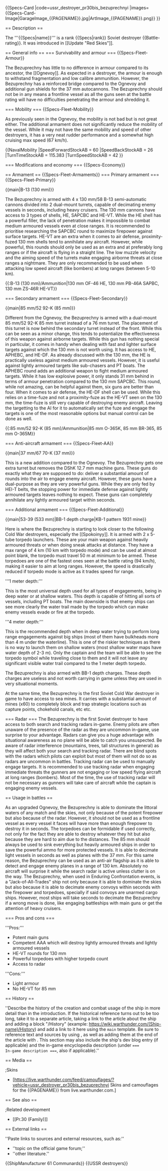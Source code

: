 {{Specs-Card
|code=ussr_destroyer_pr30bis_bezuprechnyi
|images={{Specs-Card-Image|GarageImage_{{PAGENAME}}.jpg|ArtImage_{{PAGENAME}}.png}}
}}

== Description ==
<!-- ''In the first part of the description, cover the history of the ship's creation and military application. In the second part, tell the reader about using this ship in the game. Add a screenshot: if a beginner player has a hard time remembering vehicles by name, a picture will help them identify the ship in question.'' -->
The '''{{Specs|name}}''' is a rank {{Specs|rank}} Soviet destroyer {{Battle-rating}}. It was introduced in [[Update "Red Skies"]].

== General info ==
=== Survivability and armour ===
{{Specs-Fleet-Armour}}
<!-- ''Talk about the vehicle's armour. Note the most well-defended and most vulnerable zones, e.g. the ammo magazine. Evaluate the composition of components and assemblies responsible for movement and manoeuvrability. Evaluate the survivability of the primary and secondary armaments separately. Don't forget to mention the size of the crew, which plays an important role in fleet mechanics. Save tips on preserving survivability for the "Usage in battles" section. If necessary, use a graphical template to show the most well-protected or most vulnerable points in the armour.'' -->
The Bezuprechny has little to no difference in armour compared to its ancestor, the [[Ognevoy]]. As expected in a destroyer, the armour is enough to withstand fragmentation and low calibre ammunition. However, the Bezuprechny has a reinforced bridge compared to the Ognevoy and additional gun shields for the 37 mm autocannons. The Bezuprechny should not be in any means a frontline vessel as all the guns seen at the battle rating will have no difficulties penetrating the armour and shredding it.

=== Mobility ===
{{Specs-Fleet-Mobility}}
<!-- ''Write about the ship's mobility. Evaluate its power and manoeuvrability, rudder rerouting speed, stopping speed at full tilt, with its maximum forward and reverse speed.'' -->
As previously seen in the Ognevoy, the mobility is not bad but is not great either. The additional armament does not significantly reduce the mobility of the vessel. While it may not have the same mobility and speed of other destroyers, it has a very neat rudder performance and a somewhat high cruising max speed (67 km/h).

{{NavalMobility
|SpeedForwardStockAB = 60
|SpeedBackStockAB = 26
|TurnTimeStockAB = 115.383
|TurnSpeedStockAB = 42
}}

=== Modifications and economy ===
{{Specs-Economy}}

== Armament ==
{{Specs-Fleet-Armaments}}
=== Primary armament ===
{{Specs-Fleet-Primary}}
<!-- ''Provide information about the characteristics of the primary armament. Evaluate their efficacy in battle based on their reload speed, ballistics and the capacity of their shells. Add a link to the main article about the weapon: <code><nowiki>{{main|Weapon name (calibre)}}</nowiki></code>. Broadly describe the ammunition available for the primary armament, and provide recommendations on how to use it and which ammunition to choose.'' -->
{{main|B-13 (130 mm)}}

The Bezuprechny is armed with 4 x 130 mm/58 B-13 semi-automatic cannons divided into 2 dual-mount turrets, capable of decimating enemy vessels in seconds, including heavy cruisers. The 130 mm cannons have access to 3 types of shells, HE, SAPCBC and HE-VT. While the HE shell has a powerful filler, the lack of penetration makes it impossible to combat medium armoured vessels even at close ranges. It is recommended to prioritise researching the SAPCBC round to maximize firepower against surface targets. HE-VT are an extra when it comes to air defense, proximity-fuzed 130 mm shells tend to annihilate any aircraft. However, while powerful, this rounds should only be used as an extra and at preferably long ranges or if the aircraft is flying in a straight line. The low muzzle velocity and the aiming speed of the turrets make engaging airborne threats at close ranges a nightmare. They are only recommended to be used when attacking low speed aircraft (like bombers) at long ranges (between 5-10 km).

{{:B-13 (130 mm)/Ammunition|130 mm OF-46 HE, 130 mm PB-46A SAPBC, 130 mm ZS-46R HE-VT}}

=== Secondary armament ===
{{Specs-Fleet-Secondary}}
<!-- ''Some ships are fitted with weapons of various calibres. Secondary armaments are defined as weapons chosen with the control <code>Select secondary weapon</code>. Evaluate the secondary armaments and give advice on how to use them. Describe the ammunition available for the secondary armament. Provide recommendations on how to use them and which ammunition to choose. Remember that any anti-air armament, even heavy calibre weapons, belong in the next section. If there is no secondary armament, remove this section.'' -->
{{main|85 mm/52 92-K (85 mm)}}

Different from the Ognevoy, the Bezuprechny is armed with a dual-mount 85 mm/52 92-K 85 mm turret instead of a 76 mm turret. The placement of this turret is now behind the secondary turret instead of the front. While this can be seen as a minor change, this tends to potentialize the effectiveness of this weapon against airborne targets. While this gun has nothing special in particular, it comes in handy when dealing with fast and lighter surface targets against which the 130 mm is not worth using. It has access to HE, APHEBC, and HE-DF. As already discussed with the 130 mm, the HE is practically useless against medium armoured vessels. However, it is useful against lightly armoured targets like sub-chasers and PT boats. The APHEBC round adds an additional weapon to fight medium armoured targets. While it has low explosive power, it only stands 31 mm behind in terms of armour penetration compared to the 130 mm SAPCBC. This round, while not amazing, can be helpful against them, six guns are better than four. When it comes to air defense, the HE-DF shell can be used. While this relies on a time-fuze and not a proximity-fuze as the HE-VT seen on the 130 mm, the time-fuze is still very capable of destroying enemy aircraft. Leaving the targetting to the AI for it to automatically set the fuze and engage the targets is one of the most reasonable options but manual control can be done as well.

{{:85 mm/52 92-K (85 mm)/Ammunition|85 mm O-365K, 85 mm BR-365, 85 mm O-365M}}

=== Anti-aircraft armament ===
{{Specs-Fleet-AA}}
<!-- ''An important part of the ship's armament responsible for air defence. Anti-aircraft armament is defined by the weapon chosen with the control <code>Select anti-aircraft weapons</code>. Talk about the ship's anti-air cannons and machine guns, the number of guns and their positions, their effective range, and about their overall effectiveness – including against surface targets. If there are no anti-aircraft armaments, remove this section.'' -->
{{main|37 mm/67 70-K (37 mm)}}

This is a new addition compared to the Ognevoy. The Bezuprechny gets one extra turret but removes the DShK 12.7 mm machine guns. These guns do exactly what they are supposed to do: deliver a substantial amount of rounds into the air to engage enemy aircraft. However, these guns have a dual-purpose as they are very powerful guns. While they are only fed by HEI-T belts, the stopping power for immediate defense against lightly armoured targets leaves nothing to expect. These guns can completely annihilate any lightly armoured target within seconds.

=== Additional armament ===
{{Specs-Fleet-Additional}}
<!-- ''Describe the available additional armaments of the ship: depth charges, mines, torpedoes. Talk about their positions, available ammunition and launch features such as dead zones of torpedoes. If there is no additional armament, remove this section.'' -->
{{main|53-39 (533 mm)|BB-1 depth charge|KB-1 pattern 1931 mine}}

Here is where the Bezuprechny is starting to look closer to the following Cold War destroyers, especially the [[Spokoinyy]]. It is armed with 2 x 5-tube torpedo launchers. These are your main weapon against heavily armoured threats or when doing sneak attacks at distance. They have a max range of 4 km (10 km with torpedo mode) and can be used at almost point blank, the torpedo must travel 50 m at minimum to be armed. These torpedoes are one of the fastest ones seen at the battle rating (94 km/h), making it easier to aim at long ranges. However, the speed is drastically reduced if torpedo mode is active as it trades speed for range.

'''1 meter depth:'''

This is the most universal depth used for all types of engagements, being in deep water or at shallow waters. This depth is capable of hitting all sorts of vessels, including PT boats. The main downside is that enemy ships can see more clearly the water trail made by the torpedo which can make enemy vessels evade or fire at the torpedo.

'''4 meter depth:'''

This is the recommended depth when in deep water trying to perform long range engagements against big ships (most of them have bulkheads more than 4 m under the waterline). This is one of the riskier techniques as there is no way to launch them on shallow waters (most shallow water maps have water depth of 2-3 m). Only the captain and the team will be able to see the torpedo symbol while traveling close to them and it will not leave any significant visible water trail compared to the 1 meter depth torpedo.

The Bezuprechny is also armed with BB-1 depth charges. These depth charges are useless and not worth carrying in game unless they are used in very situational moments.

At the same time, the Bezuprechny is the first Soviet Cold War destroyer in game to have access to sea mines. It carries with a substantial amount of mines (x60) to completely block and trap strategic locations such as capture points, chokehold canals, etc etc.

=== Radar ===
The Bezuprechny is the first Soviet destroyer to have access to both search and tracking radars in-game. Enemy pilots are often unaware of the presence of the radar as they are uncommon in-game, use surprise to your advantage. Radars can give you a huge advantage with situational awareness as no plane will be able to catch you unsuspected. Be aware of radar interference (mountains, trees, tall structures in general) as they will affect both your search and tracking radar. There are blind spots with the radars which pilots can exploit but most of them will not do so as radars are uncommon in battles. Tracking radar can be used to manually engage targets. It is recommended to use tracking radar when engaging immediate threats the gunners are not engaging or low speed flying aircraft at long ranges (bombers). Most of the time, the use of tracking radar will not be necessary as gunners will take care of aircraft while the captain is engaging enemy vessels.

== Usage in battles ==
<!-- ''Describe the technique of using this ship, the characteristics of her use in a team and tips on strategy. Abstain from writing an entire guide – don't try to provide a single point of view, but give the reader food for thought. Talk about the most dangerous opponents for this vehicle and provide recommendations on fighting them. If necessary, note the specifics of playing with this vehicle in various modes (AB, RB, SB).'' -->
As an upgraded Ognevoy, the Bezuprechny is able to dominate the littoral waters of any match and the skies, not only because of the potent firepower but also because of the radar. However, it should not be used as a frontline vessel as every vessel it faces will have more than enough firepower to destroy it in seconds. The torpedoes can be formidable if used correctly, not only for the fact they are able to destroy whatever they hit but also because they are hard to aim due to the distances. The 85 mm should always be used to sink everything but heavily armoured ships in order to save the powerful ammo for more protected vessels. It is able to decimate light vessels in seconds as well as planes with the 37 mm. For this same reason, the Bezuprechny can be used as an anti-air flagship as it is able to detect and engage enemy planes in a range of 130 km. Absolutely no aircraft will surprise it while the search radar is active unless clutter is on the way. The Bezuprechny, when used in Enduring Confrontation events, is a "Jack-of-All-Trades" ship not only because it is able to dominate the skies but also because it is able to decimate enemy convoys within seconds with the firepower and torpedoes, specially if said convoys are unarmed cargo ships. However, most ships will take seconds to decimate the Bezuprechny if a wrong move is done, like engaging battleships with main guns or get the attention of heavy cruisers.

=== Pros and cons ===
<!-- ''Summarise and briefly evaluate the vehicle in terms of its characteristics and combat effectiveness. Mark its pros and cons in the bulleted list. Try not to use more than 6 points for each of the characteristics. Avoid using categorical definitions such as "bad", "good" and the like - use substitutions with softer forms such as "inadequate" and "effective".'' -->

'''Pros:'''

* Potent main guns
* Competent AAA which will destroy lightly armoured threats and lightly armoured vessels
* HE-VT rounds for 130 mm
* Powerful torpedoes with higher torpedo count
* Access to radar

'''Cons:'''

* Light armour
* No HE-VT for 85 mm

== History ==
<!-- ''Describe the history of the creation and combat usage of the ship in more detail than in the introduction. If the historical reference turns out to be too long, take it to a separate article, taking a link to the article about the ship and adding a block "/History" (example: <nowiki>https://wiki.warthunder.com/(Ship-name)/History</nowiki>) and add a link to it here using the <code>main</code> template. Be sure to reference text and sources by using <code><nowiki><ref></ref></nowiki></code>, as well as adding them at the end of the article with <code><nowiki><references /></nowiki></code>. This section may also include the ship's dev blog entry (if applicable) and the in-game encyclopedia description (under <code><nowiki>=== In-game description ===</nowiki></code>, also if applicable).'' -->
''Describe the history of the creation and combat usage of the ship in more detail than in the introduction. If the historical reference turns out to be too long, take it to a separate article, taking a link to the article about the ship and adding a block "/History" (example: <nowiki>https://wiki.warthunder.com/(Ship-name)/History</nowiki>) and add a link to it here using the <code>main</code> template. Be sure to reference text and sources by using <code><nowiki><ref></ref></nowiki></code>, as well as adding them at the end of the article with <code><nowiki><references /></nowiki></code>. This section may also include the ship's dev blog entry (if applicable) and the in-game encyclopedia description (under <code><nowiki>=== In-game description ===</nowiki></code>, also if applicable).''

== Media ==
<!-- ''Excellent additions to the article would be video guides, screenshots from the game, and photos.'' -->

;Skins
* [https://live.warthunder.com/feed/camouflages/?vehicle=ussr_destroyer_pr30bis_bezuprechnyi Skins and camouflages for the {{PAGENAME}} from live.warthunder.com.]

== See also ==
<!-- ''Links to articles on the War Thunder Wiki that you think will be useful for the reader, for example:''
* ''reference to the series of the ship;''
* ''links to approximate analogues of other nations and research trees.'' -->

;Related development
* [[Pr.30 (Family)]]

== External links ==
<!-- ''Paste links to sources and external resources, such as:''
* ''topic on the official game forum;''
* ''other literature.'' -->
''Paste links to sources and external resources, such as:''

* ''topic on the official game forum;''
* ''other literature.''

{{ShipManufacturer 61 Communards}}
{{USSR destroyers}}